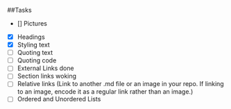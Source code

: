 ##Tasks
- [] Pictures
- [x] Headings
- [x] Styling text 
- [ ] Quoting text
- [ ] Quoting code
- [ ] External Links done
- [ ] Section links woking
- [ ] Relative links (Link to another .md file or an image in your repo. If linking to an image, encode it as a regular link rather than an image.)
- [ ] Ordered and Unordered Lists
